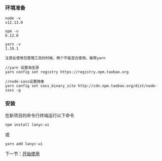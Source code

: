 ### 环境准备
```
node -v
v12.13.0

npm -v
6.12.0

yarn -v
1.19.1

注意在使用包管理工具的时候，两个不能混合使用。推荐yarn 

//yarn 设置淘宝源
yarn config set registry https://registry.npm.taobao.org

//node-sass设置镜像
yarn config set sass_binary_site http://cdn.npm.taobao.org/dist/node-sass -g
```



### 安装

在新项目的命令行终端运行以下命令

```
npm install lanyc-ui
```

或

```
yarn add lanyc-ui
```

下一节：[开始使用](#/doc/get-started)